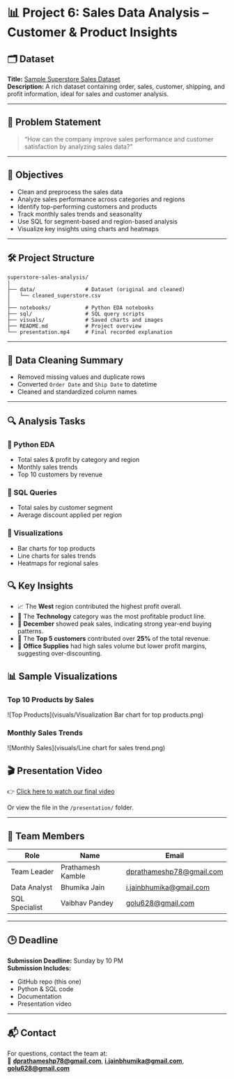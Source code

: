 # 📊 Project 6: Sales Data Analysis – Customer & Product Insights

## 🗂️ Dataset
**Title:** [Sample Superstore Sales Dataset](https://www.kaggle.com/datasets/vivek468/superstore-dataset-final)  
**Description:** A rich dataset containing order, sales, customer, shipping, and profit information, ideal for sales and customer analysis.

---

## 🧠 Problem Statement

> “How can the company improve sales performance and customer satisfaction by analyzing sales data?”

---

## 🎯 Objectives

- Clean and preprocess the sales data
- Analyze sales performance across categories and regions
- Identify top-performing customers and products
- Track monthly sales trends and seasonality
- Use SQL for segment-based and region-based analysis
- Visualize key insights using charts and heatmaps

---

## 🛠️ Project Structure

```
superstore-sales-analysis/
│
├── data/                # Dataset (original and cleaned)
│   └── cleaned_superstore.csv
│
├── notebooks/           # Python EDA notebooks
├── sql/                 # SQL query scripts
├── visuals/             # Saved charts and images
├── README.md            # Project overview
└── presentation.mp4     # Final recorded explanation 
```

---

## 🧹 Data Cleaning Summary

- Removed missing values and duplicate rows
- Converted `Order Date` and `Ship Date` to datetime
- Cleaned and standardized column names

---

## 🔍 Analysis Tasks

### 📌 Python EDA
- Total sales & profit by category and region
- Monthly sales trends
- Top 10 customers by revenue

### 📌 SQL Queries
- Total sales by customer segment
- Average discount applied per region

### 📌 Visualizations
- Bar charts for top products
- Line charts for sales trends
- Heatmaps for regional sales

## 🔍 Key Insights

- 📈 The **West** region contributed the highest profit overall.
- 🛒 The **Technology** category was the most profitable product line.
- 📆 **December** showed peak sales, indicating strong year-end buying patterns.
- 👤 The **Top 5 customers** contributed over **25%** of the total revenue.
- 🎯 **Office Supplies** had high sales volume but lower profit margins, suggesting over-discounting.

## 📊 Sample Visualizations

### Top 10 Products by Sales
![Top Products](visuals/Visualization Bar chart for top products.png)

### Monthly Sales Trends
![Monthly Sales](visuals/Line chart for sales trend.png)

## 🎬 Presentation Video

👉 [Click here to watch our final video](//drive.google.com/your-presentation-link)

Or view the file in the `/presentation/` folder.

---

## 👥 Team Members

| Role              | Name              | Email                     |
|-------------------|-------------------|---------------------------|
| Team Leader       | Prathamesh Kamble | dprathameshp78@gmail.com  |
| Data Analyst      | Bhumika Jain      | i.jainbhumika@gmail.com   |
| SQL Specialist    | Vaibhav Pandey    | golu628@gmail.com         |

---

## 🕒 Deadline

**Submission Deadline:** Sunday by 10 PM  
**Submission Includes:**
- GitHub repo (this one)
- Python & SQL code
- Documentation
- Presentation video

---

## 📬 Contact

For questions, contact the team at:  
📧 **dprathameshp78@gmail.com**, **i.jainbhumika@gmail.com**, **golu628@gmail.com**



